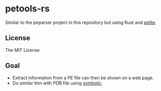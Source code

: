 petools-rs
==========
Similar to the peparser project in this repository but using Rust and
[pelite][0].


License
-------
The MIT License

Goal
----
- Extract information from a PE file can then be shown on a web page.
- Do similar thin with PDB file using [symbolic][1].

[0]: https://github.com/CasualX/pelite
[1]: https://crates.io/crates/symbolic

